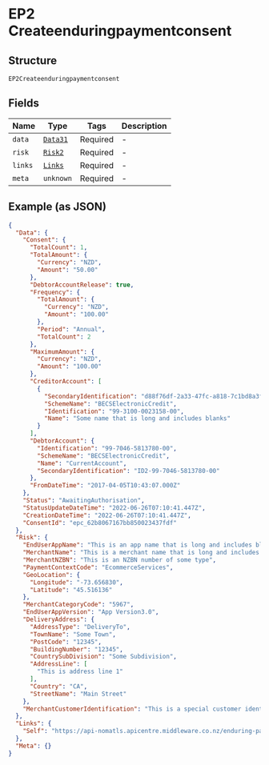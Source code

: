 
# EP2 Createenduringpaymentconsent

## Structure

`EP2Createenduringpaymentconsent`

## Fields

| Name | Type | Tags | Description |
|  --- | --- | --- | --- |
| `data` | [`Data31`](../../doc/models/data-31.md) | Required | - |
| `risk` | [`Risk2`](../../doc/models/risk-2.md) | Required | - |
| `links` | [`Links`](../../doc/models/links.md) | Required | - |
| `meta` | `unknown` | Required | - |

## Example (as JSON)

```json
{
  "Data": {
    "Consent": {
      "TotalCount": 1,
      "TotalAmount": {
        "Currency": "NZD",
        "Amount": "50.00"
      },
      "DebtorAccountRelease": true,
      "Frequency": {
        "TotalAmount": {
          "Currency": "NZD",
          "Amount": "100.00"
        },
        "Period": "Annual",
        "TotalCount": 2
      },
      "MaximumAmount": {
        "Currency": "NZD",
        "Amount": "100.00"
      },
      "CreditorAccount": [
        {
          "SecondaryIdentification": "d88f76df-2a33-47fc-a818-7c1bd8a3fd",
          "SchemeName": "BECSElectronicCredit",
          "Identification": "99-3100-0023158-00",
          "Name": "Some name that is long and includes blanks"
        }
      ],
      "DebtorAccount": {
        "Identification": "99-7046-5813780-00",
        "SchemeName": "BECSElectronicCredit",
        "Name": "CurrentAccount",
        "SecondaryIdentification": "ID2-99-7046-5813780-00"
      },
      "FromDateTime": "2017-04-05T10:43:07.000Z"
    },
    "Status": "AwaitingAuthorisation",
    "StatusUpdateDateTime": "2022-06-26T07:10:41.447Z",
    "CreationDateTime": "2022-06-26T07:10:41.447Z",
    "ConsentId": "epc_62b8067167bb850023437fdf"
  },
  "Risk": {
    "EndUserAppName": "This is an app name that is long and includes blanks",
    "MerchantName": "This is a merchant name that is long and includes blanks",
    "MerchantNZBN": "This is an NZBN number of some type",
    "PaymentContextCode": "EcommerceServices",
    "GeoLocation": {
      "Longitude": "-73.656830",
      "Latitude": "45.516136"
    },
    "MerchantCategoryCode": "5967",
    "EndUserAppVersion": "App Version3.0",
    "DeliveryAddress": {
      "AddressType": "DeliveryTo",
      "TownName": "Some Town",
      "PostCode": "12345",
      "BuildingNumber": "12345",
      "CountrySubDivision": "Some Subdivision",
      "AddressLine": [
        "This is address line 1"
      ],
      "Country": "CA",
      "StreetName": "Main Street"
    },
    "MerchantCustomerIdentification": "This is a special customer identifier that is long and includes blanks"
  },
  "Links": {
    "Self": "https://api-nomatls.apicentre.middleware.co.nz/enduring-payment-consents/epc_62b8067167bb850023437fdf"
  },
  "Meta": {}
}
```

